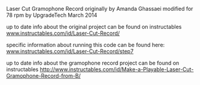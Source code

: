 Laser Cut Gramophone Record
originally by Amanda Ghassaei
modified for 78 rpm by UpgradeTech
March 2014


up to date info about the original project can be found on instructables www.instructables.com/id/Laser-Cut-Record/

specific information about running this code can be found here: www.instructables.com/id/Laser-Cut-Record/step7


up to date info about the gramophone record project can be found on instructables
http://www.instructables.com/id/Make-a-Playable-Laser-Cut-Gramophone-Record-from-B/
